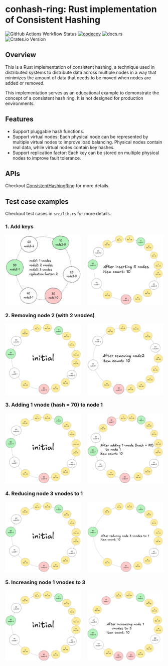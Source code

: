 # conhash-ring: Rust implementation of Consistent Hashing
![GitHub Actions Workflow Status](https://img.shields.io/github/actions/workflow/status/therealhieu/conhash-ring/CI)
[![codecov](https://codecov.io/gh/therealhieu/conhash-ring/graph/badge.svg?token=IUM6TUHHY1)](https://codecov.io/gh/therealhieu/conhash-ring)
![docs.rs](https://img.shields.io/docsrs/conhash-ring)
![Crates.io Version](https://img.shields.io/crates/v/conhash-ring)


## Overview
This is a Rust implementation of consistent hashing, a technique used in distributed systems to distribute data across multiple nodes in a way that minimizes the amount of data that needs to be moved when nodes are added or removed.

This implementation serves as an educational example to demonstrate the concept of a consistent hash ring. It is not designed for production environments.

## Features
- Support pluggable hash functions.
- Support virtual nodes: Each physical node can be represented by multiple virtual nodes to improve load balancing. Physical nodes contain real data, while virtual nodes contain key hashes.
- Support replication factor: Each key can be stored on multiple physical nodes to improve fault tolerance.

## APIs
Checkout [ConsistentHashingRing](https://docs.rs/conhash-ring/latest/conhash_ring/struct.ConsistentHashingRing.html) for more details.

## Test case examples
Checkout test cases in `src/lib.rs` for more details.

### 1. Add keys
<div style="display: flex; justify-content: space-between;">
  <img src="images/init1.png" alt="initial state" width="48%" />
  <img src="images/add_keys.png" alt="add keys" width="48%" />
</div>

### 2. Removing node 2 (with 2 vnodes)
<div style="display: flex; justify-content: space-between;">
  <img src="images/init2.png" alt="initial state" width="48%" />
  <img src="images/remove_node2.png" alt="remove node 2" width="48%" />
</div>

### 3. Adding 1 vnode (hash = 70) to node 1
<div style="display: flex; justify-content: space-between;">
  <img src="images/init2.png" alt="initial state" width="48%" />
  <img src="images/add_1_vnode.png" alt="add 1 vnode" width="48%" />
</div>

### 4. Reducing node 3 vnodes to 1
<div style="display: flex; justify-content: space-between;">
  <img src="images/init2.png" alt="initial state" width="48%" />
  <img src="images/reduce_vnodes.png" alt="reduce node 3 vnodes" width="48%" />
</div>

### 5. Increasing node 1 vnodes to 3
<div style="display: flex; justify-content: space-between;">
  <img src="images/init2.png" alt="initial state" width="48%" />
  <img src="images/increase_vnodes.png" alt="increase node 1 vnodes" width="48%" />
</div>